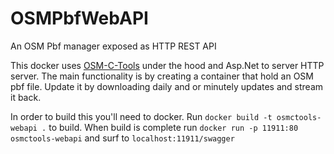 # OSMPbfWebAPI
An OSM Pbf manager exposed as HTTP REST API

This docker uses [OSM-C-Tools](https://gitlab.com/osm-c-tools/osmctools) under the hood and Asp.Net to server HTTP server.
The main functionality is by creating a container that hold an OSM pbf file.
Update it by downloading daily and or minutely updates and stream it back.

In order to build this you'll need to docker.
Run `docker build -t osmctools-webapi .` to build.
When build is complete run `docker run -p 11911:80 osmctools-webapi` and surf to `localhost:11911/swagger`
